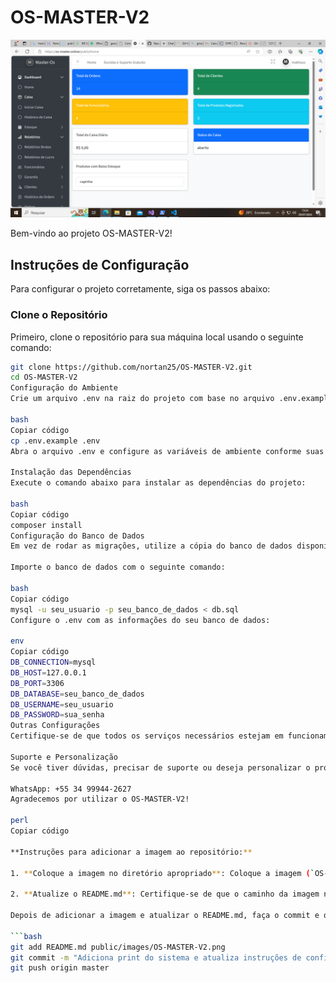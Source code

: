 # OS-MASTER-V2

![Print do Sistema](public/images/OS-MASTER-V2.png)

Bem-vindo ao projeto OS-MASTER-V2!

## Instruções de Configuração

Para configurar o projeto corretamente, siga os passos abaixo:

### Clone o Repositório

Primeiro, clone o repositório para sua máquina local usando o seguinte comando:

```bash
git clone https://github.com/nortan25/OS-MASTER-V2.git
cd OS-MASTER-V2
Configuração do Ambiente
Crie um arquivo .env na raiz do projeto com base no arquivo .env.example. Você pode copiar o exemplo usando:

bash
Copiar código
cp .env.example .env
Abra o arquivo .env e configure as variáveis de ambiente conforme suas necessidades.

Instalação das Dependências
Execute o comando abaixo para instalar as dependências do projeto:

bash
Copiar código
composer install
Configuração do Banco de Dados
Em vez de rodar as migrações, utilize a cópia do banco de dados disponível no arquivo db.sql.

Importe o banco de dados com o seguinte comando:

bash
Copiar código
mysql -u seu_usuario -p seu_banco_de_dados < db.sql
Configure o .env com as informações do seu banco de dados:

env
Copiar código
DB_CONNECTION=mysql
DB_HOST=127.0.0.1
DB_PORT=3306
DB_DATABASE=seu_banco_de_dados
DB_USERNAME=seu_usuario
DB_PASSWORD=sua_senha
Outras Configurações
Certifique-se de que todos os serviços necessários estejam em funcionamento e que as permissões do diretório estejam corretamente configuradas.

Suporte e Personalização
Se você tiver dúvidas, precisar de suporte ou deseja personalizar o projeto ou criar tarefas sobre encomenda, entre em contato:

WhatsApp: +55 34 99944-2627
Agradecemos por utilizar o OS-MASTER-V2!

perl
Copiar código

**Instruções para adicionar a imagem ao repositório:**

1. **Coloque a imagem no diretório apropriado**: Coloque a imagem (`OS-MASTER-V2.png`) dentro da pasta `public/images/` do seu projeto.

2. **Atualize o README.md**: Certifique-se de que o caminho da imagem no README.md corresponde ao local onde a imagem foi salva.

Depois de adicionar a imagem e atualizar o README.md, faça o commit e o push das mudanças para o seu repositório GitHub:

```bash
git add README.md public/images/OS-MASTER-V2.png
git commit -m "Adiciona print do sistema e atualiza instruções de configuração"
git push origin master